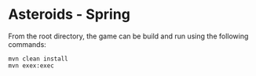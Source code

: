 # Asteroids - Spring
From the root directory, the game can be build and run using the following commands:

    mvn clean install
    mvn exex:exec
